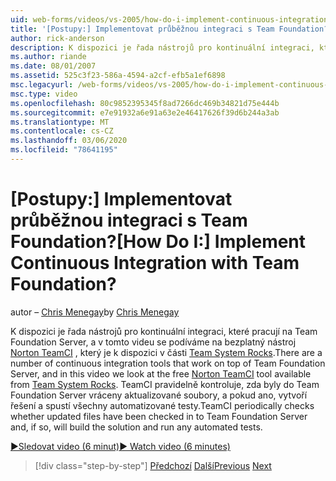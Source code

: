 ```yaml
---
uid: web-forms/videos/vs-2005/how-do-i-implement-continuous-integration-with-team-foundation
title: '[Postupy:] Implementovat průběžnou integraci s Team Foundation? | Dokumenty Microsoft'
author: rick-anderson
description: K dispozici je řada nástrojů pro kontinuální integraci, které pracují nad Team Foundation Server a v tomto videu se podíváme na bezplatný dostupný nástroj pro Norton TeamCI...
ms.author: riande
ms.date: 08/01/2007
ms.assetid: 525c3f23-586a-4594-a2cf-efb5a1ef6898
msc.legacyurl: /web-forms/videos/vs-2005/how-do-i-implement-continuous-integration-with-team-foundation
msc.type: video
ms.openlocfilehash: 80c9852395345f8ad7266dc469b34821d75e444b
ms.sourcegitcommit: e7e91932a6e91a63e2e46417626f39d6b244a3ab
ms.translationtype: MT
ms.contentlocale: cs-CZ
ms.lasthandoff: 03/06/2020
ms.locfileid: "78641195"
---
```

# <a name="how-do-i-implement-continuous-integration-with-team-foundation"></a><span data-ttu-id="53135-104">[Postupy:] Implementovat průběžnou integraci s Team Foundation?</span><span class="sxs-lookup"><span data-stu-id="53135-104">[How Do I:] Implement Continuous Integration with Team Foundation?</span></span>

<span data-ttu-id="53135-105">autor – [Chris Menegay](https://twitter.com/CMenegay)</span><span class="sxs-lookup"><span data-stu-id="53135-105">by [Chris Menegay](https://twitter.com/CMenegay)</span></span>

<span data-ttu-id="53135-106">K dispozici je řada nástrojů pro kontinuální integraci, které pracují na Team Foundation Server, a v tomto videu se podíváme na bezplatný nástroj [Norton TeamCI](http://teamsystemrocks.com/files/12/tools/entry1018.aspx) , který je k dispozici v části [Team System Rocks](http://teamsystemrocks.com/).</span><span class="sxs-lookup"><span data-stu-id="53135-106">There are a number of continuous integration tools that work on top of Team Foundation Server, and in this video we look at the free [Norton TeamCI](http://teamsystemrocks.com/files/12/tools/entry1018.aspx) tool available from [Team System Rocks](http://teamsystemrocks.com/).</span></span> <span data-ttu-id="53135-107">TeamCI pravidelně kontroluje, zda byly do Team Foundation Server vráceny aktualizované soubory, a pokud ano, vytvoří řešení a spustí všechny automatizované testy.</span><span class="sxs-lookup"><span data-stu-id="53135-107">TeamCI periodically checks whether updated files have been checked in to Team Foundation Server and, if so, will build the solution and run any automated tests.</span></span>

[<span data-ttu-id="53135-108">&#9654;Sledovat video (6 minut)</span><span class="sxs-lookup"><span data-stu-id="53135-108">&#9654; Watch video (6 minutes)</span></span>](https://channel9.msdn.com/Blogs/ASP-NET-Site-Videos/how-do-i-implement-continuous-integration-with-team-foundation)

> [!div class="step-by-step"]
> <span data-ttu-id="53135-109">[Předchozí](how-do-i-discover-application-changes-prior-to-deployment.md)
> [Další](how-do-i-automate-testing-using-team-build.md)</span><span class="sxs-lookup"><span data-stu-id="53135-109">[Previous](how-do-i-discover-application-changes-prior-to-deployment.md)
[Next](how-do-i-automate-testing-using-team-build.md)</span></span>
